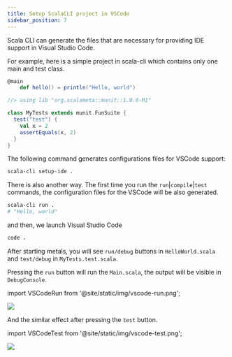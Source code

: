 ```yaml
---
title: Setup ScalaCLI project in VSCode 
sidebar_position: 7
---
```


Scala CLI can generate the files that are necessary for providing IDE support in Visual Studio Code.

For example, here is a simple project in scala-cli which contains only one main and test class. 

```scala title=HelloWorld.scala
@main 
    def hello() = println("Hello, world")
```

```scala title=MyTests.test.scala
//> using lib "org.scalameta::munit::1.0.0-M1"

class MyTests extends munit.FunSuite {
  test("test") {
    val x = 2
    assertEquals(x, 2)
  }
}
```

The following command generates configurations files for VSCode support:

```bash
scala-cli setup-ide .
```

There is also another way. The first time you run the `run`|`compile`|`test` commands, the configuration files for the VSCode will be also generated.

```bash
scala-cli run .
# "Hello, world"
```

and then, we launch Visual Studio Code 

```bash ignore
code .
```

After starting metals, you will see `run/debug` buttons in `HelloWorld.scala` and `test/debug` in `MyTests.test.scala`.

Pressing the `run` button will run the `Main.scala`, the output will be visible in `DebugConsole`.

import VSCodeRun from '@site/static/img/vscode-run.png';

<img src={VSCodeRun} />

And the similar effect after pressing the `test` button.

import VSCodeTest from '@site/static/img/vscode-test.png';

<img src={VSCodeTest} />